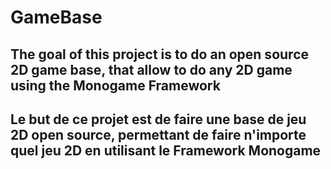 # GameBase
## The goal of this project is to do an open source 2D game base, that allow to do any 2D game using the Monogame Framework

## Le but de ce projet est de faire une base de jeu 2D open source, permettant de faire n'importe quel jeu 2D en utilisant le Framework Monogame
